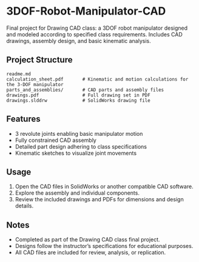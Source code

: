 # 3DOF-Robot-Manipulator-CAD
Final project for Drawing CAD class: a 3DOF robot manipulator designed and modeled according to specified class requirements. Includes CAD drawings, assembly design, and basic kinematic analysis.

## Project Structure
```
readme.md
calculation_sheet.pdf       # Kinematic and motion calculations for the 3-DOF manipulator
parts_and_assemblies/       # CAD parts and assembly files
drawings.pdf                # Full drawing set in PDF
drawings.slddrw             # SolidWorks drawing file
```

## Features
- 3 revolute joints enabling basic manipulator motion 
- Fully constrained CAD assembly 
- Detailed part design adhering to class specifications 
- Kinematic sketches to visualize joint movements

## Usage 
1. Open the CAD files in SolidWorks or another compatible CAD software. 
2. Explore the assembly and individual components. 
3. Review the included drawings and PDFs for dimensions and design details.

## Notes
- Completed as part of the Drawing CAD class final project. 
- Designs follow the instructor’s specifications for educational purposes. 
- All CAD files are included for review, analysis, or replication. 
